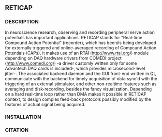 ## RETICAP

### DESCRIPTION
In neuroscience research, observing and recording peripheral nerve action potentials has important applications. RETICAP stands for "Real-time Compound Action Potential" (recorder), which has been/is being developed for externally triggered and online-averaged recording of Compound Action Potentials (CAPs). It makes use of an RTAI (http://www.rtai.org/) module depending on DAQ hardware drivers from COMEDI project (http://www.comedi.org/) -a driver customly written only for some Advantech DAQ cards is included-, which provides microsecond-level jitter-. The associated backend daemon and the GUI front-end written in Qt, communicate with the backend for timely acquisition of data sync'd with the triggering of an external stimulator, and other non-realtime features such as averaging and disk-recording, besides the fancy visualization. Depending on a hard real-time loop rather than DMA makes it possible in RETICAP context, to design complex feed-back protocols possibly modified by the features of actual signal being acquired.


### INSTALLATION

### CITATION 


